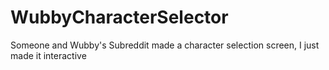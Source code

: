 # WubbyCharacterSelector
Someone and Wubby's Subreddit made a character selection screen, I just made it interactive
